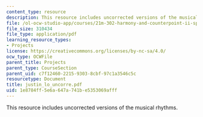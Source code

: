 ```yaml
---
content_type: resource
description: This resource includes uncorrected versions of the musical rhythms.
file: /ol-ocw-studio-app/courses/21m-302-harmony-and-counterpoint-ii-spring-2005/1e8784ff5e6a647a741be5353069afff_justin_lo_uncorre.pdf
file_size: 310434
file_type: application/pdf
learning_resource_types:
- Projects
license: https://creativecommons.org/licenses/by-nc-sa/4.0/
ocw_type: OCWFile
parent_title: Projects
parent_type: CourseSection
parent_uid: c7f12460-2215-9303-8cbf-97c1a3546c5c
resourcetype: Document
title: justin_lo_uncorre.pdf
uid: 1e8784ff-5e6a-647a-741b-e5353069afff
---
```

This resource includes uncorrected versions of the musical rhythms.